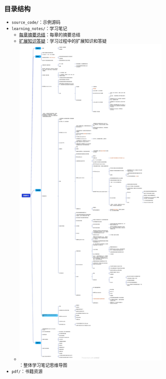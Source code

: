 
## 目录结构

- `source_code/`：示例源码
- `learning_notes/`：学习笔记
  - [每章摘要总结](learning_notes/每章摘要总结.md)：每章的摘要总结
  - [扩展知识答疑](learning_notes/扩展知识答疑.md)：学习过程中的扩展知识和答疑
  - ![整体学习笔记思维导图](learning_notes/深度学习.jpg)：整体学习笔记思维导图
- `pdf/`：书籍资源

